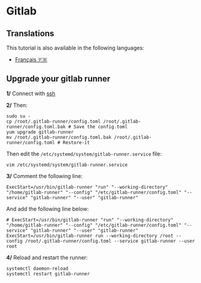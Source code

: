 # Gitlab

## Translations

This tutorial is also available in the following languages:
* [Français 🇫🇷](../translations/fr/tutorials/gitlab.md)

## Upgrade your gitlab runner

**1/** Connect with [ssh](./ssh.md)

**2/** Then:

```shell
sudo su -
cp /root/.gitlab-runner/config.toml /root/.gitlab-runner/config.toml.bak # Save the config.toml
yum upgrade gitlab-runner
mv /root/.gitlab-runner/config.toml.bak /root/.gitlab-runner/config.toml # Restore-it
```

Then edit the `/etc/systemd/system/gitlab-runner.service` file:

```shell
vim /etc/systemd/system/gitlab-runner.service
```

**3/** Comment the following line:

```shell
ExecStart=/usr/bin/gitlab-runner "run" "--working-directory" "/home/gitlab-runner" "--config" "/etc/gitlab-runner/config.toml" "--service" "gitlab-runner" "--user" "gitlab-runner"
```

And add the following line below:

```shell
# ExecStart=/usr/bin/gitlab-runner "run" "--working-directory" "/home/gitlab-runner" "--config" "/etc/gitlab-runner/config.toml" "--service" "gitlab-runner" "--user" "gitlab-runner"
ExecStart=/usr/bin/gitlab-runner run --working-directory /root --config /root/.gitlab-runner/config.toml --service gitlab-runner --user root
```

**4/** Reload and restart the runner:

```shell
systemctl daemon-reload
systemctl restart gitlab-runner
```
